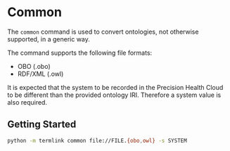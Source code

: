 # Common

The `common` command is used to convert ontologies, not otherwise supported,
in a generic way.

The command supports the following file formats:

- OBO (.obo)
- RDF/XML (.owl)

It is expected that the system to be recorded in the Precision Health Cloud to
be different than the provided ontology IRI. Therefore a system value is also
required.

## Getting Started

```sh
python -m termlink common file://FILE.{obo,owl} -s SYSTEM
```